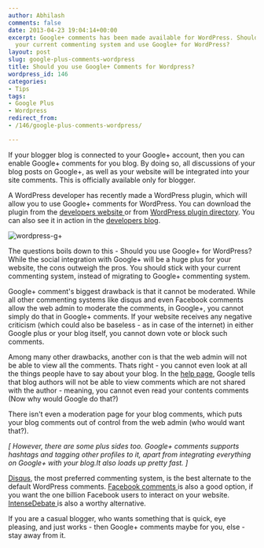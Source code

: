 ```yaml
---
author: Abhilash
comments: false
date: 2013-04-23 19:04:14+00:00
excerpt: Google+ comments has been made available for WordPress. Should you ditch
  your current commenting system and use Google+ for WordPress?
layout: post
slug: google-plus-comments-wordpress
title: Should you use Google+ Comments for Wordpress?
wordpress_id: 146
categories:
- Tips
tags:
- Google Plus
- Wordpress
redirect_from:
- /146/google-plus-comments-wordpress/

---
```


If your blogger blog is connected to your Google+ account, then you can enable Google+ comments for you blog. By doing so, all discussions of your blog posts on Google+, as well as your website will be integrated into your site comments. This is officially available only for blogger.

A WordPress developer has recently made a WordPress plugin, which will allow you to use Google+ comments for WordPress. You can download the plugin from the [developers website ](http://www.cloudhero.net/misc/gplus-comments.zip)or from [WordPress plugin directory](http://wordpress.org/extend/plugins/gplus-comments/). You can also see it in action in the [developers blog](http://www.cloudhero.net/gplus-comments).

![wordpress-g+](https://techcovered.github.io/images/wordpress-g+.jpg)

The questions boils down to this - Should you use Google+ for WordPress? While the social integration with Google+ will be a huge plus for your website, the cons outweigh the pros. You should stick with your current commenting system, instead of migrating to Google+ commenting system.

Google+ comment's biggest drawback is that it cannot be moderated. While all other commenting systems like disqus and even Facebook comments allow the web admin to moderate the comments, in Google+, you cannot simply do that in Google+ comments. If your website receives any negative criticism (which could also be baseless - as in case of the internet) in either Google plus or your blog itself, you cannot down vote or block such comments.

Among many other drawbacks, another con is that the web admin will not be able to view all the comments. Thats right - you cannot even look at all the things people have to say about your blog. In the [help page](http://support.google.com/blogger/bin/answer.py?hl=en&answer=2981015), Google tells that blog authors will not be able to view comments which are not shared with the author - meaning, you cannot even read your contents comments (Now why would Google do that?)

There isn't even a moderation page for your blog comments, which puts your blog comments out of control from the web admin (who would want that?).

_[ However, there are some plus sides too. Google+ comments supports hashtags and tagging other profiles to it, apart from integrating everything on Google+ with your blog.It also loads up pretty fast. ]_

[Disqus](disqus.com), the most preferred commenting system, is the best alternate to the default WordPress comments. [Facebook comments ](http://developers.facebook.com/docs/reference/plugins/comments/)is also a good option, if you want the one billion Facebook users to interact on your website. [IntenseDebate ](http://intensedebate.com/)is also a worthy alternative.

If you are a casual blogger, who wants something that is quick, eye pleasing, and just works - then Google+ comments maybe for you, else - stay away from it.
